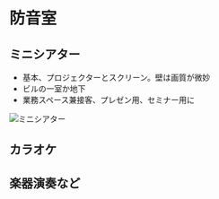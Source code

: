 
# 防音室


## ミニシアター

- 基本、プロジェクターとスクリーン。壁は画質が微妙
- ビルの一室か地下
- 業務スペース兼接客、プレゼン用、セミナー用に

![ミニシアター](https://user-images.githubusercontent.com/1782095/85257987-a9386080-b4a1-11ea-9a0e-d75cb7d2feb6.jpg)


## カラオケ



## 楽器演奏など




